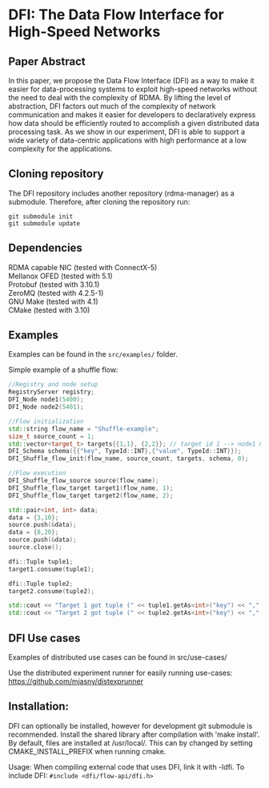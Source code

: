 # DFI: The Data Flow Interface for High-Speed Networks
## Paper Abstract
In this paper, we propose the Data Flow Interface (DFI) as a way to
make it easier for data-processing systems to exploit high-speed
networks without the need to deal with the complexity of RDMA.
By lifting the level of abstraction, DFI factors out much of the
complexity of network communication and makes it easier for
developers to declaratively express how data should be efficiently
routed to accomplish a given distributed data processing task. As
we show in our experiment, DFI is able to support a wide variety of
data-centric applications with high performance at a low complexity
for the applications.

## Cloning repository
The DFI repository includes another repository (rdma-manager) as a submodule. Therefore, after cloning the repository run:
```
git submodule init
git submodule update
```

## Dependencies
RDMA capable NIC (tested with ConnectX-5)  
Mellanox OFED (tested with 5.1)  
Protobuf (tested with 3.10.1)  
ZeroMQ (tested with 4.2.5-1)  
GNU Make (tested with 4.1)  
CMake (tested with 3.10)  

## Examples
Examples can be found in the `src/examples/` folder.

Simple example of a shuffle flow:
```cpp
//Registry and node setup
RegistryServer registry;
DFI_Node node1(5400);
DFI_Node node2(5401);

//Flow initialization
std::string flow_name = "Shuffle-example";
size_t source_count = 1;
std::vector<target_t> targets{{1,1}, {2,2}}; // target id 1 --> node1 && target id 2 --> node 2
DFI_Schema schema({{"key", TypeId::INT},{"value", TypeId::INT}});
DFI_Shuffle_flow_init(flow_name, source_count, targets, schema, 0);

//Flow execution
DFI_Shuffle_flow_source source(flow_name);
DFI_Shuffle_flow_target target1(flow_name, 1);
DFI_Shuffle_flow_target target2(flow_name, 2);

std::pair<int, int> data;
data = {3,10};
source.push(&data);
data = {8,20};
source.push(&data);
source.close();

dfi::Tuple tuple1;
target1.consume(tuple1);

dfi::Tuple tuple2;
target2.consume(tuple2);

std::cout << "Target 1 got tuple (" << tuple1.getAs<int>("key") << "," << tuple1.getAs<int>("value") << ")" << std::endl;
std::cout << "Target 2 got tuple (" << tuple2.getAs<int>("key") << "," << tuple2.getAs<int>("value") << ")" << std::endl;
```

## DFI Use cases
Examples of distributed use cases can be found in src/use-cases/  

Use the distributed experiment runner for easily running use-cases: https://github.com/mjasny/distexprunner 

## Installation:
DFI can optionally be installed, however for development git submodule is recommended.
Install the shared library after compilation with 'make install'.
By default, files are installed at /usr/local/. This can by changed
by setting CMAKE_INSTALL_PREFIX when running cmake.

Usage:
When compiling external code that uses DFI, link it with -ldfi.
To include DFI: `#include <dfi/flow-api/dfi.h>`
